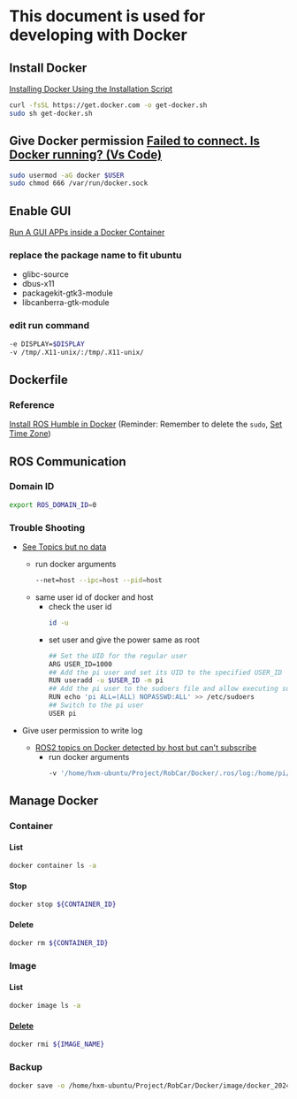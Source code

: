 # This document is used for developing with Docker

## Install Docker 
[Installing Docker Using the Installation Script](https://kinsta.com/blog/install-docker-ubuntu/#3-installing-docker-using-the-installation-script) 
```bash
curl -fsSL https://get.docker.com -o get-docker.sh
sudo sh get-docker.sh
```

## Give Docker permission [Failed to connect. Is Docker running? (Vs Code)](https://stackoverflow.com/questions/69530014/failed-to-connect-is-docker-running-vs-code)
```bash
sudo usermod -aG docker $USER
sudo chmod 666 /var/run/docker.sock
```

## Enable GUI 
[Run A GUI APPs inside a Docker Container](https://medium.com/geekculture/run-a-gui-software-inside-a-docker-container-dce61771f9) 
### replace the package name to fit ubuntu 
- glibc-source 
- dbus-x11 
- packagekit-gtk3-module 
- libcanberra-gtk-module 
### edit run command 
```bash
-e DISPLAY=$DISPLAY
-v /tmp/.X11-unix/:/tmp/.X11-unix/
```


## Dockerfile 
### Reference 
[Install ROS Humble in Docker](https://docs.ros.org/en/humble/Installation/Alternatives/Ubuntu-Development-Setup.html) 
(Reminder: Remember to delete the `sudo`, [Set Time Zone](https://askubuntu.com/questions/909277/avoiding-user-interaction-with-tzdata-when-installing-certbot-in-a-docker-contai)) 

## ROS Communication 
### Domain ID
```bash
export ROS_DOMAIN_ID=0
```
### Trouble Shooting 
- [See Topics but no data](https://github.com/rosblox/ros-template?tab=readme-ov-file#solution) 
    - run docker arguments 
        ```bash
        --net=host --ipc=host --pid=host
        ```
    - same user id of docker and host 
        - check the user id 
            ```bash
            id -u 
            ```
        - set user and give the power same as root 
            ```bash
            ## Set the UID for the regular user
            ARG USER_ID=1000
            ## Add the pi user and set its UID to the specified USER_ID
            RUN useradd -u $USER_ID -m pi
            ## Add the pi user to the sudoers file and allow executing sudo commands without password
            RUN echo 'pi ALL=(ALL) NOPASSWD:ALL' >> /etc/sudoers
            ## Switch to the pi user
            USER pi
            ```

- Give user permission to write log
    - [ROS2 topics on Docker detected by host but can't subscribe](https://github.com/eProsima/Fast-DDS/issues/2956) 
        - run docker arguments 
            ```bash
            -v '/home/hxm-ubuntu/Project/RobCar/Docker/.ros/log:/home/pi/.ros/log'
            ```


## Manage Docker  
### Container 
#### List 
```bash
docker container ls -a 
```
#### Stop 
```bash
docker stop ${CONTAINER_ID}
```
#### Delete 
```bash
docker rm ${CONTAINER_ID}
```
### Image 
#### List
```bash
docker image ls -a 
```
#### [Delete](https://stackoverflow.com/questions/51188657/image-is-being-used-by-stopped-container-error) 
```bash
docker rmi ${IMAGE_NAME}
```
### Backup
```bash
docker save -o /home/hxm-ubuntu/Project/RobCar/Docker/image/docker_20240213.tar raspi/ubuntu:latest
```



